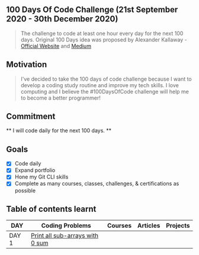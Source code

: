 ## 100 Days Of Code Challenge (21st September 2020 - 30th December 2020)
> The challenge to code at least one hour every day for the next 100 days.
Original 100 Days idea was proposed by Alexander Kallaway - [Official Website](https://www.100daysofcode.com/) and [Medium](https://medium.freecodecamp.org/join-the-100daysofcode-556ddb4579e4)

## Motivation

> I've decided to take the 100 days of code challenge because I want to develop a coding study routine and improve my tech skills. I love computing and I believe the #100DaysOfCode challenge will help me to become a better programmer!

## Commitment
**  I will code daily for the next 100 days. **

## Goals

- [x] Code daily
- [x] Expand portfolio
- [x] Hone my Git CLI skills
- [x] Complete as many courses, classes, challenges, & certifications as possible

## Table of contents learnt

|   DAY   |          Coding Problems          |          Courses          |          Articles          |          Projects          |
|---------|-----------------------------------|---------------------------|----------------------------|----------------------------|
|  DAY 1  | [Print all sub-arrays with 0 sum](https://www.techiedelight.com/find-sub-array-with-0-sum/)| | | | 
